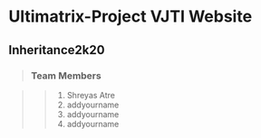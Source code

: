 # Ultimatrix-Project VJTI Website
## Inheritance2k20

>### Team Members 

>>  1. Shreyas Atre
>>  1. addyourname
>>  1. addyourname
>>  1. addyourname
